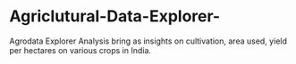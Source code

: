 # Agriclutural-Data-Explorer-
Agrodata Explorer Analysis bring as insights on cultivation, area used, yield per hectares on various crops in India.
